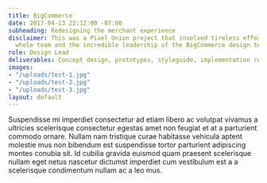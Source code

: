 ```yaml
---
title: BigCommerce
date: 2017-04-13 22:12:00 -07:00
subheading: Redesigning the merchant experience
disclaimer: This was a Pixel Union project that involved tireless efforts from the
  whole team and the incredible leadership of the BigCommerce design team.
role: Design Lead
deliverables: Concept design, prototypes, styleguide, implementation roadmap
images:
- "/uploads/test-1.jpg"
- "/uploads/test-2.jpg"
- "/uploads/test-3.jpg"
layout: default
---
```


Suspendisse mi imperdiet consectetur ad etiam libero ac volutpat vivamus a ultricies scelerisque consectetur egestas amet non feugiat et at a parturient commodo ornare. Nullam nam tristique curae habitasse vehicula aptent molestie mus non bibendum est suspendisse tortor parturient adipiscing montes conubia sit. Id cubilia gravida euismod quam praesent scelerisque nullam eget netus nascetur dictumst imperdiet cum vestibulum est a a scelerisque condimentum nullam ac a leo mus.